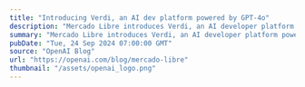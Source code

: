 ```yaml
---
title: "Introducing Verdi, an AI dev platform powered by GPT-4o"
description: "Mercado Libre introduces Verdi, an AI developer platform powered by GPT-4o"
summary: "Mercado Libre introduces Verdi, an AI developer platform powered by GPT-4o"
pubDate: "Tue, 24 Sep 2024 07:00:00 GMT"
source: "OpenAI Blog"
url: "https://openai.com/blog/mercado-libre"
thumbnail: "/assets/openai_logo.png"
---
```


